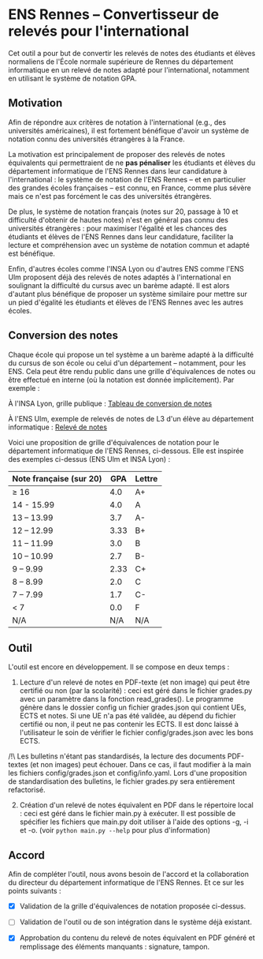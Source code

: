 # ENS Rennes – Convertisseur de relevés pour l'international
Cet outil a pour but de convertir les relevés de notes des étudiants et élèves normaliens de l'École normale supérieure de Rennes du département informatique en un relevé de notes adapté pour l'international, notamment en utilisant le système de notation GPA.

## Motivation
Afin de répondre aux critères de notation à l'international (e.g., des universités américaines), il est fortement bénéfique d'avoir un système de notation connu des universités étrangères à la France.

La motivation est principalement de proposer des relevés de notes équivalents qui permettraient de ne **pas pénaliser** les étudiants et élèves du département informatique de l'ENS Rennes dans leur candidature à l'international : le système de notation de l'ENS Rennes – et en particulier des grandes écoles françaises – est connu, en France, comme plus sévère mais ce n'est pas forcément le cas des universités étrangères.

De plus, le système de notation français (notes sur 20, passage à 10 et difficulté d'obtenir de hautes notes) n'est en général pas connu des universités étrangères : pour maximiser l'égalité et les chances des étudiants et élèves de l'ENS Rennes dans leur candidature, faciliter la lecture et compréhension avec un système de notation commun et adapté est bénéfique.

Enfin, d'autres écoles comme l'INSA Lyon ou d'autres ENS comme l'ENS Ulm proposent déjà des relevés de notes adaptés à l'international en soulignant la difficulté du cursus avec un barème adapté. Il est alors d'autant plus bénéfique de proposer un système similaire pour mettre sur un pied d'égalité les étudiants et élèves de l'ENS Rennes avec les autres écoles.

## Conversion des notes

Chaque école qui propose un tel système a un barème adapté à la difficulté du cursus de son école ou celui d'un département – notamment, pour les ENS. Cela peut être rendu public dans une grille d'équivalences de notes ou être effectué en interne (où la notation est donnée implicitement).
Par exemple :

À l'INSA Lyon, grille publique : [Tableau de conversion de notes](https://www.insa-lyon.fr/sites/www.insa-lyon.fr/files/tableau_de_conversion_des_notes_0.pdf)

À l'ENS Ulm, exemple de relevés de notes de L3 d'un élève au département informatique : [Relevé de notes](https://www.normalesup.org/~rouvroy/ressources/L3_Grades.pdf)

Voici une proposition de grille d'équivalences de notation pour le département informatique de l'ENS Rennes, ci-dessous. Elle est inspirée des exemples ci-dessus (ENS Ulm et INSA Lyon) :

| Note française (sur 20) | GPA  | Lettre |
|--------------------------|------|--------|
| ≥ 16                    | 4.0  | A+     |
| 14 - 15.99              | 4.0  | A      |
| 13 – 13.99              | 3.7  | A-     |
| 12 – 12.99              | 3.33 | B+     |
| 11 – 11.99              | 3.0  | B      |
| 10 – 10.99              | 2.7  | B-     |
| 9 – 9.99                | 2.33 | C+     |
| 8 – 8.99                | 2.0  | C      |
| 7 – 7.99                | 1.7  | C-     |
| < 7                     | 0.0  | F      |
| N/A                     | N/A  | N/A    |

## Outil

L'outil est encore en développement. Il se compose en deux temps :

1. Lecture d'un relevé de notes en PDF-texte (et non image) qui peut être certifié ou non (par la scolarité) : ceci est géré dans le fichier grades.py avec un paramètre dans la fonction read_grades(). Le programme génère dans le dossier config un fichier grades.json qui contient UEs, ECTS et notes. Si une UE n'a pas été validée, au dépend du fichier certifié ou non, il peut ne pas contenir les ECTS. Il est donc laissé à l'utilisateur le soin de vérifier le fichier config/grades.json avec les bons ECTS.

/!\ Les bulletins n'étant pas standardisés, la lecture des documents PDF-textes (et non images) peut échouer. Dans ce cas, il faut modifier à la main les fichiers config/grades.json et config/info.yaml. Lors d'une proposition de standardisation des bulletins, le fichier grades.py sera entièrement refactorisé.

2. Création d'un relevé de notes équivalent en PDF dans le répertoire local : ceci est géré dans le fichier main.py à exécuter.
Il est possible de spécifier les fichiers que main.py doit utiliser à l'aide des options -g, -i et -o. (voir ``python main.py --help`` pour plus d'information)

## Accord

Afin de compléter l'outil, nous avons besoin de l'accord et la collaboration du directeur du département informatique de l'ENS Rennes. Et ce sur les points suivants :

- [x] Validation de la grille d'équivalences de notation proposée ci-dessus.

- [ ] Validation de l'outil ou de son intégration dans le système déjà existant.

- [x] Approbation du contenu du relevé de notes équivalent en PDF généré et remplissage des éléments manquants : signature, tampon.
